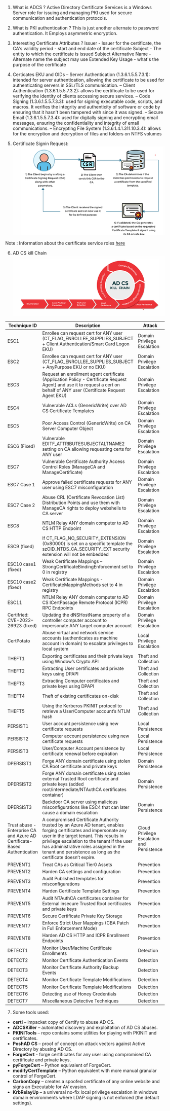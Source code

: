 1. What is ADCS ?
Active Directory Certificate Services is a Windows Server role for issuing and managing PKI used for secure communication and authentication protocols.

2. What is PKI authentication ?
This is just another alternate to password authentication. It Employs asymmetric encryption.

3. Interesting Certificate Attributes ?
Issuer - Issuer for the certificate, the CA's
validity period - start and end date of the certificate
Subject - The entity to which the certificate is issued
Subject Alternative Name - Alternate name the subject may use
Extended Key Usage - what's the purpose of the certificate 

4. Certicates EKU and OIDs
– Server Authentication (1.3.6.1.5.5.7.3.1): intended for server authentication, allowing the 
certificate to be used for authenticating servers in SSL/TLS communication.
– Client Authentication (1.3.6.1.5.5.7.3.2): allows the certificate to be used for verifying the 
identity of clients accessing secure services.
– Code Signing (1.3.6.1.5.5.7.3.3): used for signing executable code, scripts, and macros. It verifies 
the integrity and authenticity of software or code by ensuring that it hasn't been tampered with 
since it was signed.
– Secure Email (1.3.6.1.5.5.7.3.4): used for digitally signing and encrypting email messages, 
ensuring the confidentiality and integrity of email communications.
– Encrypting File System (1.3.6.1.4.1.311.10.3.4): allows for the encryption and decryption of files 
and folders on NTFS volumes

5. Certificate Signin Request:
![screenshot of the app](Images/Signin.png)

Note : Information about the certificate service roles [here](https://learn.microsoft.com/en-us/windows-server/identity/ad-cs/certification-authority-role)

6. AD CS kill Chain
![screenshot of the app](Images/ADCS-KillChain.png)

| Technique ID | Description | Attack |
|--------------|-------------|--------|
| ESC1 | Enrollee can request cert for ANY user (CT_FLAG_ENROLLEE_SUPPLIES_SUBJECT + Client Authentication/Smart Card Logon EKU) | Domain Privilege Escalation |
| ESC2 | Enrollee can request cert for ANY user (CT_FLAG_ENROLLEE_SUPPLIES_SUBJECT + AnyPurpose EKU or no EKU) | Domain Privilege Escalation |
| ESC3 | Request an enrollment agent certificate (Application Policy - Certificate Request Agent) and use it to request a cert on behalf of ANY user (Certificate Request Agent EKU) | Domain Privilege Escalation |
| ESC4 | Vulnerable ACLs (GenericWrite) over AD CS Certificate Templates | Domain Privilege Escalation |
| ESC5 | Poor Access Control (GenericWrite) on CA Server Computer Object | Domain Privilege Escalation |
| ESC6 (Fixed) | Vulnerable EDITF_ATTRIBUTESUBJECTALTNAME2 setting on CA allowing requesting certs for ANY user | Domain Privilege Escalation |
| ESC7 | Vulnerable Certificate Authority Access Control Roles (ManageCA and ManageCertificate) | Domain Privilege Escalation |
| ESC7 Case 1 | Approve failed certificate requests for ANY user using ESC7 misconfiguration | Domain Privilege Escalation |
| ESC7 Case 2 | Abuse CRL (Certificate Revocation List) Distribution Points and use them with ManageCA rights to deploy webshells to CA server | Domain Privilege Escalation |
| ESC8 | NTLM Relay ANY domain computer to AD CS HTTP Endpoint | Domain Privilege Escalation |
| ESC9 (fixed) | If CT_FLAG_NO_SECURITY_EXTENSION (0x80000) is set on a specific template the szOID_NTDS_CA_SECURITY_EXT security extension will not be embedded | Domain Privilege Escalation |
| ESC10 case1 (fixed) | Weak Certificate Mappings – StrongCertificateBindingEnforcement set to 0 in registry | Domain Privilege Escalation |
| ESC10 case2 (fixed) | Weak Certificate Mappings - CertificateMappingMethods set to 4 in registry | Domain Privilege Escalation |
| ESC11 | NTLM Relay ANY domain computer to AD CS ICertPassage Remote Protocol (ICPR) RPC Endpoints | Domain Privilege Escalation |
| Certifried: CVE-2022–26923 (fixed) | Updating the dNSHostName property of a controller computer account to impersonate ANY target computer account | Domain Privilege Escalation |
| CertPotato | Abuse virtual and network service accounts (authenticates as machine account in domain) to escalate privileges to local system | Local Privilege Escalation |
| THEFT1 | Exporting certificates and their private keys using Window’s Crypto API | Theft and Collection |
| THEFT2 | Extracting User certificates and private keys using DPAPI | Theft and Collection |
| THEFT3 | Extracting Computer certificates and private keys using DPAPI | Theft and Collection |
| THEFT4 | Theft of existing certificates on-disk | Theft and Collection |
| THEFT5 | Using the Kerberos PKINIT protocol to retrieve a User/Computer account’s NTLM hash | Theft and Collection |
| PERSIST1 | User account persistence using new certificate requests | Local Persistence |
| PERSIST2 | Computer account persistence using new certificate requests | Local Persistence |
| PERSIST3 | User/Computer Account persistence by certificate renewal before expiration | Local Persistence |
| DPERSIST1 | Forge ANY domain certificate using stolen CA Root certificate and private keys | Domain Persistence |
| DPERSIST2 | Forge ANY domain certificate using stolen external Trusted Root certificate and private keys (added root/intermediate/NTAuthCA certificates container) | Domain Persistence |
| DPERSIST3 | Backdoor CA server using malicious misconfigurations like ESC4 that can later cause a domain escalation | Domain Persistence |
| Trust abuse - Enterprise CA and Azure AD Certificate-Based Authentication | A compromised Certificate Authority trusted by an Azure AD tenant, enables forging certificates and impersonate any user in the target tenant. This results in privilege escalation to the tenant if the user has administrative roles assigned in the tenant and persistence as long as the certificate doesn’t expire. | Cloud Privilege Escalation and Persistence |
| PREVENT1 | Treat CAs as Critical Tier0 Assets | Prevention |
| PREVENT2 | Harden CA settings and configuration | Prevention |
| PREVENT3 | Audit Published templates for misconfigurations | Prevention |
| PREVENT4 | Harden Certificate Template Settings | Prevention |
| PREVENT5 | Audit NTAuthCA certificates container for External insecure Trusted Root certificates and private keys | Prevention |
| PREVENT6 | Secure Certificate Private Key Storage | Prevention |
| PREVENT7 | Enforce Strict User Mappings (CBA Patch in Full Enforcement Mode) | Prevention |
| PREVENT8 | Harden AD CS HTTP and ICPR Enrollment Endpoints | Prevention |
| DETECT1 | Monitor User/Machine Certificate Enrollments | Detection |
| DETECT2 | Monitor Certificate Authentication Events | Detection |
| DETECT3 | Monitor Certificate Authority Backup Events | Detection |
| DETECT4 | Monitor Certificate Template Modifications | Detection |
| DETECT5 | Monitor Certificate Template Modifications | Detection |
| DETECT6 | Detecting use of Honey Credentials | Detection |
| DETECT7 | Miscellaneous Detective Techniques | Detection |

7) Some tools used: 
- **certi** – impacket copy of Certify to abuse AD CS.
- **ADCSKiller** – automated discovery and exploitation of AD CS abuses.
- **PKINITools** – repo contains some utilities for playing with PKINIT and certificates.
- **PoshAD CS** – proof of concept on attack vectors against Active Directory by abusing AD CS.
- **ForgeCert** - forge certificates for any user using compromised CA certificate and private keys.
- **pyForgeCert** – Python equivalent of ForgeCert.
- **modifyCertTemplate** – Python equivalent with more manual granular control of ForgeCert.
- **CarbonCopy** – creates a spoofed certificate of any online website and signs an Executable for AV evasion.
- **KrbRelayUp** – a universal no-fix local privilege escalation in windows domain environments where LDAP signing is not enforced (the default settings).
